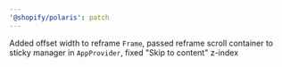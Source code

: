 ```yaml
---
'@shopify/polaris': patch
---
```


Added offset width to reframe `Frame`, passed reframe scroll container to sticky manager in `AppProvider`, fixed "Skip to content" z-index
